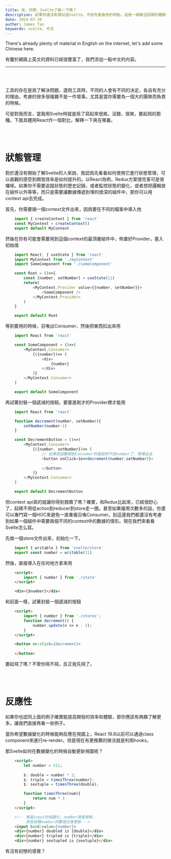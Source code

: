 ```yaml
---
title: 來，同學，Svelte了解一下嗎？
description: 如果你還沒有嘗試過Svelte，不妨先看看他的特點。這是一場無法回頭的體驗。
date: 2019-07-30
auther: James Tan
keywords: svelte, 中文
---
```


There's already plenty of material in English on the internet, let's add some Chinese here.

有鑒於網路上英文的資料已經很豐富了，我們添加一點中文的内容。

---

<br>
<br>

工具的存在是爲了解決問題，選用工具時，不同的人會有不同的決定，各自有充分的理由。考慮的很多很複雜不是一件壞事。尤其是當你需要為一個大的團隊而負責的時候。

可是對我而言，當我用Svelte時就是爲了寫起來很爽。沒錯，很爽，要起飛的那種。下面具體用React作一個對比，解釋一下爽在哪裏。

<br>
<br>

# 狀態管理

對於還沒有開始了解Svelte的人來說，我認爲先看看如何使用它進行狀態管理，可以直觀的感受到開發效率是如何提升的。以React為例，Redux方案很完善可是很囉嗦。如果你不需要追蹤狀態的歷史記錄，或者監控狀態的變化，或者想把邏輯放在組件以外等等，而只是需要讓數據傳遞到埋的很深的組件中，那你可以用context api去完成。

首先，你需要搞一個context文件出來，因爲要在不同的檔案中導入他
```javascript
    import { createContext } from 'react'
    const MyContext = createContext()
    export default MyContext
```

然後在你有可能會需要用到這個context的最頂層組件中，佈置好Provider，塞入初始值
```javascript
    import React, { useState } from 'react'
    import MyContext from './myContext'
    import SomeComponent from './someComponent'

    const Root = ()=>{
        const [number, setNumber] = useState(11)
        return(
            <MyContext.Provider value={{number, setNumber}}>
                <SomeComponent />
            </MyContext.Provider>
        )
    }

    export default Root
```

等到要用的時候，召喚出Consumer，然後把東西扣出來用
```javascript
    import React from 'react'

    const SomeComponent = ()=>(
        <MyContext.Consumer>
            {({number})=> (
                <div>
                    {number}
                </div>
            )}
        </MyContext.Consumer>
    )

    export default SomeComponent
```

再試著封裝一個遞減的按鈕，要塞進剛才的Provider裡才能用
```javascript
    import React from 'react'

    function decrement(number, setNumber){
        setNumber(number-1)
    }

    const DecrementButton = ()=>(
        <MyContext.Consumer>
            {({number, setNumber})=> (
                // 如果把函數挪到Consumer外面就抓不到number了，得傳出去
                <button onClick={e=>decrement(number,setNumber)}>
                    -
                </button>
            )}
        </MyContext.Consumer>
    )

    export default DecrementButton
```

但context api真的就讓你得到救贖了嗎？確實，和Redux比起來，已經很舒心了，起碼不用從action到reducer到store走一圈。甚至如果複用次數多的話，你還可以專門寫一個HOC來避免一直重複召喚Consumer。到這邊我們都還沒有考慮到如果一個組件中需要兩個不同的context中的數據的情形。現在我們來看看Svelte怎么寫。

先做一個store文件出來，初始化一下。
```javascript
    import { writable } from 'svelte/store'
    export const number = writable(11)
```

然後，直接導入在任何地方拿來用
```html
    <script>
        import { number } from './store'
    </script>

    <div>{$number}</div>
```

和前面一樣，試著封裝一個遞減的按鈕
```html
    <script>
        import { number } from './stores';
        function decrement() {
            number.update(n => n - 1);
        }
    </script>

    <button on:click={decrement}>
        -
    </button>
```

要起飛了嗎？不管你飛不飛，反正我先飛了。

<br>
<br>

# 反應性

如果你也認同上面的例子確實能提高開發的效率和體驗，那你應該有興趣了解更多。讓我們直接再看一些例子。

當你希望數據變化的時候能夠反應在視圖上，React 16.8以前可以通過class component來進行re-render。但是現在有更推薦的做法就是利用hooks。

那Svelte如何在數據變化的時候自動更新視圖呢？
```html
    <script>
        let number = 511;
        
        $: double = number * 2;
        $: triple = timesThree(number);
        $: sextuple = timesThree(double); 

        function timesThree(num){
            return num * 3
        }
    </script>

    <!-- 每當input的值變化，number就會更新，
         其他依賴number的數值也會更新 -->
    <input bind:value={number}>
    <div>{number} doubled is {double}</div>
    <div>{number} tripled is {triple}</div>
    <div>{number} sextupled is {sextuple}</div>
```

有沒有初戀的感覺？

<br>
<br>



